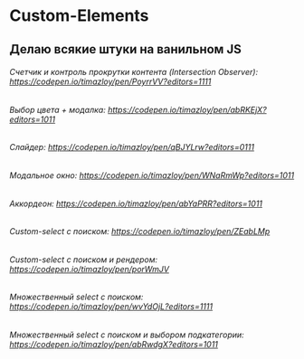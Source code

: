 # Custom-Elements
## Делаю всякие штуки на ванильном JS
###### Счетчик и контроль прокрутки контента (Intersection Observer): https://codepen.io/timazloy/pen/PoyrrVV?editors=1111
###### Выбор цвета + модалка: https://codepen.io/timazloy/pen/abRKEjX?editors=1011
###### Слайдер: https://codepen.io/timazloy/pen/qBJYLrw?editors=0111
###### Модальное окно: https://codepen.io/timazloy/pen/WNaRmWp?editors=1011
###### Аккордеон: https://codepen.io/timazloy/pen/abYaPRR?editors=1011
###### Custom-select с поиском: https://codepen.io/timazloy/pen/ZEabLMp
###### Custom-select с поиском и рендером: https://codepen.io/timazloy/pen/porWmJV
###### Множественный select с поиском: https://codepen.io/timazloy/pen/wvYdOjL?editors=1111
###### Множественный select с поиском и выбором подкатегории: https://codepen.io/timazloy/pen/abRwdgX?editors=1011 

